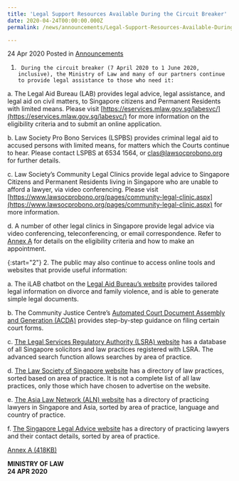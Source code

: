 ```yaml
---
title: 'Legal Support Resources Available During the Circuit Breaker'
date: 2020-04-24T00:00:00.000Z
permalink: /news/announcements/Legal-Support-Resources-Available-During-the-Circuit-Breaker

---
```



24 Apr 2020 Posted in [Announcements](/news/announcements)


1.      During the circuit breaker (7 April 2020 to 1 June 2020, inclusive), the Ministry of Law and many of our partners continue to provide legal assistance to those who need it:

a.  The Legal Aid Bureau (LAB) provides legal advice, legal assistance, and legal aid on civil matters, to Singapore citizens and Permanent Residents with limited means. Please visit [https://eservices.mlaw.gov.sg/labesvc/](https://eservices.mlaw.gov.sg/labesvc/) for more information on the eligibility criteria and to submit an online application.

b.  Law Society Pro Bono Services (LSPBS) provides criminal legal aid to accused persons with limited means, for matters which the Courts continue to hear. Please contact LSPBS at 6534 1564, or [clas@lawsocprobono.org](clas@lawsocprobono.org) for further details.

c.  Law Society’s Community Legal Clinics provide legal advice to Singapore Citizens and Permanent Residents living in Singapore who are unable to afford a lawyer, via video conferencing. Please visit [https://www.lawsocprobono.org/pages/community-legal-clinic.aspx](https://www.lawsocprobono.org/pages/community-legal-clinic.aspx) for more information.

d.  A number of other legal clinics in Singapore provide legal advice via video conferencing, teleconferencing, or email correspondence. Refer to <u>Annex A</u> for details on the eligibility criteria and how to make an appointment.

{:start="2"}
2.      The public may also continue to access online tools and websites that provide useful information:

a.  The iLAB chatbot on the [Legal Aid Bureau’s website](https://lab.mlaw.gov.sg/) provides tailored legal information on divorce and family violence, and is able to generate simple legal documents.

b.  The Community Justice Centre’s [Automated Court Document Assembly and Generation (ACDA)](https://www.cjc.org.sg/automated-court-documents-assembly/) provides step-by-step guidance on filing certain court forms.

c.  [The Legal Services Regulatory Authority (LSRA) website](https://eservices.mlaw.gov.sg/lsra/search-lawyer-or-law-firm/) has a database of all Singapore solicitors and law practices registered with LSRA. The advanced search function allows searches by area of practice.

d.  [The Law Society of Singapore website](https://www.lawsociety.org.sg/) has a directory of law practices, sorted based on area of practice. It is not a complete list of all law practices, only those which have chosen to advertise on the website.

e.  [The Asia Law Network (ALN) website](https://www.asialawnetwork.com/) has a directory of practicing lawyers in Singapore and Asia, sorted by area of practice, language and country of practice.

f.  [The Singapore Legal Advice website](https://singaporelegaladvice.com/) has a directory of practicing lawyers and their contact details, sorted by area of practice.

[Annex A (418KB)](/files/news/announcements/2020/01/Annex_A–List_of_Legal_Clinics_Operating_during_the_Circuit_Breaker.pdf)

<b>MINISTRY OF LAW</b>
<br>
<b>24 APR 2020</b>

